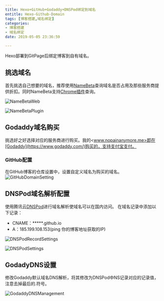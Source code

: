 ```yaml
---
title: Hexo+GitHub+Godaddy+DNSPod绑定到域名
entitle: Hexo-Github-Domain
tags: [博客搭建,域名绑定]
categories:
- 博客搭建
- 域名绑定
date: 2019-05-05 23:36:59

---
```

Hexo部署到GitPage后绑定博客到自有域名。
<!--more-->

## 挑选域名
首先挑选自己想要的域名，推荐使用[NameBeta](https://namebeta.com/)查询域名是否占用及那些服务商提供折扣。同时NameBeta支持[Chrome插件](https://chrome.google.com/webstore/detail/namebeta-smart-domain-too/opndpgdlkdoeiajepgfdnjedknaohhmg)查询。

![NameBetaWeb](https://nopainanymore.oss-cn-hangzhou.aliyuncs.com/GitPages/NameBetaWeb.PNG?x-oss-process=style/sw-white "NameBeta网页")

![NameBetaPlugin](https://nopainanymore.oss-cn-hangzhou.aliyuncs.com/GitPages/NameBetaPlugin.PNG?x-oss-process=style/sw-white  "NameBeta Chrome插件")

## Godaddy域名购买
挑选好之好选择对应的服务商进行购买。我的<www.nopainanymore.me>即在[Godaddy](https://www.godaddy.com/)购买的，支持支付宝支付。

### GitHub配置
在GitHub博客的仓库设置中，设置自定义域名为购买的域名。
![GitHubDomainSetting](https://nopainanymore.oss-cn-hangzhou.aliyuncs.com/GitPages/GitHubDomainSetting.png?x-oss-process=style/sw-white "GitHubDomainSetting")

## DNSPod域名解析配置
使用腾讯云[DNSPod](https://www.dnspod.cn/)进行域名解析使域名可以在国内访问。
在域名记录中添加以下记录：
* CNAME：*****.github.io
* A：185.199.108.153(ping 你的博客地址获取的IP)

![DNSPodRecordSettings](https://nopainanymore.oss-cn-hangzhou.aliyuncs.com/GitPages/DNSPodRecordSettings.png?x-oss-process=style/sw-white "DNSPodRecordSettings")

![DNSPodSettings](https://nopainanymore.oss-cn-hangzhou.aliyuncs.com/GitPages/DNSPodSettings.PNG?x-oss-process=style/sw-white "DNSPodSettings")

## GodadyDNS设置
修改Godaddy默认域名DNS解析，将其修改为DNSPod中NS记录对应的记录值，注意去掉最后的.符号。

![GodaddyDNSManagement](https://nopainanymore.oss-cn-hangzhou.aliyuncs.com/GitPages/GodaddyDNSManagement.PNG?x-oss-process=style/sw-white " GodaddyDNSManagement")


